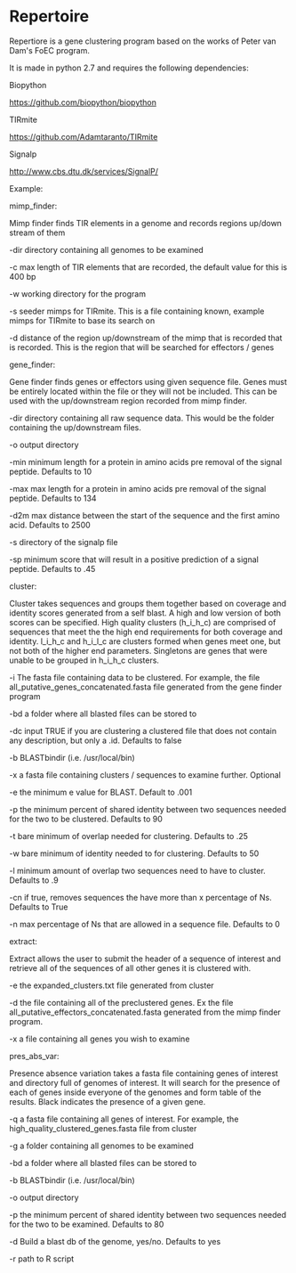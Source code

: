 # Repertoire
Repertiore is a gene clustering program based on the works of Peter van Dam's FoEC program. 

It is made in python 2.7 and requires the following dependencies:

Biopython

https://github.com/biopython/biopython

TIRmite 

https://github.com/Adamtaranto/TIRmite

Signalp

http://www.cbs.dtu.dk/services/SignalP/




Example: 

mimp_finder:

Mimp finder finds TIR elements in a genome and records regions up/down stream of them

-dir directory containing all genomes to be examined

-c max length of TIR elements that are recorded, the default value for this is 400 bp

-w working directory for the program

-s seeder mimps for TIRmite. This is a file containing known, example mimps for TIRmite to base its search on

-d distance of the region up/downstream  of the mimp that is recorded that is recorded. This is the region that will be searched for effectors / genes






gene_finder:

Gene finder finds genes or effectors using given sequence file. Genes must be entirely located within the file or they will not be included. This can be used with the up/downstream region recorded from mimp finder. 

-dir directory containing all raw sequence data. This would be the folder containing the up/downstream files.

-o output directory

-min minimum length for a protein in amino acids pre removal of the signal peptide. Defaults to 10

-max max length for a protein in amino acids pre removal of the signal peptide. Defaults to 134

-d2m max distance between the start of the sequence and the first amino acid. Defaults to 2500

-s directory of the signalp file

-sp minimum score that will result in a positive prediction of a signal peptide. Defaults to .45






cluster:

Cluster takes sequences and groups them together based on coverage and identity scores generated from a self blast. A high and low version of both scores can be specified. High quality clusters (h_i_h_c) are comprised of sequences that meet the the high end requirements for both coverage and identity. l_i_h_c and h_i_l_c are clusters formed when genes meet one, but not both of the higher end parameters. Singletons are genes that were unable to be grouped in h_i_h_c clusters. 

-i The fasta file containing data to be clustered. For example, the file all_putative_genes_concatenated.fasta file generated from the gene finder program

-bd a folder where all blasted files can be stored to

-dc input TRUE if you are clustering a clustered file that does not contain any description, but only a .id. Defaults to false

-b BLASTbindir (i.e. /usr/local/bin)

-x a fasta file containing clusters / sequences to examine further. Optional

-e the minimum e value for BLAST. Default to .001

-p the minimum percent of shared identity between two sequences needed for the two to be clustered. Defaults to 90

-t bare minimum of overlap needed for clustering. Defaults to .25

-w bare minimum of identity needed to for clustering. Defaults to 50

-l minimum amount of overlap two sequences need to have to cluster. Defaults to .9

-cn if true, removes sequences the have more than x percentage of Ns. Defaults to True

-n max percentage of Ns that are allowed in a sequence file. Defaults to 0






extract:

Extract allows the user to submit the header of a sequence of interest and retrieve all of the sequences of all other genes it is clustered with.

-e the expanded_clusters.txt file generated from cluster

-d the file containing all of the preclustered genes. Ex the file all_putative_effectors_concatenated.fasta generated from the mimp finder program.

-x a file containing all genes you wish to examine






pres_abs_var:

Presence absence variation takes a fasta file containing genes of interest and directory full of genomes of interest. It will search for the presence of each of genes inside everyone of the genomes and form table of the results. Black indicates the presence of a given gene.

-q a fasta file containing all genes of interest. For example, the high_quality_clustered_genes.fasta file from cluster

-g a folder containing all genomes to be examined

-bd a folder where all blasted files can be stored to

-b BLASTbindir (i.e. /usr/local/bin)

-o output directory

-p the minimum percent of shared identity between two sequences needed for the two to be examined. Defaults to 80

-d Build a blast db of the genome, yes/no. Defaults to yes

-r path to R script

